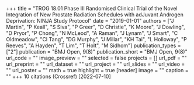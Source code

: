 +++
title = "TROG 18.01 Phase III Randomised Clinical Trial of the Novel Integration of New Prostate Radiation Schedules with adJuvant Androgen Deprivation: NINJA Study Protocol"
date = "2019-01-01"
authors = ["J Martin", "P Keall", "S Siva", "P Greer", "D Christie", "K Moore", "J Dowling", "D Pryor", "P Chong", "N McLeod", "A Raman", "J Lynam", "J Smart", "C Oldmeadow", "CI Tang", "DG Murphy", "J Millar", "KH Tai", "L Holloway", "P Reeves", "A Hayden", "T Lim", "T Holt", "M Sidhom"]
publication_types = ["2"]
publication = "BMJ Open, 9(8)"
publication_short = "BMJ Open, 9(8)"
url_code = ""
image_preview = ""
selected = false
projects = []
url_pdf = ""
url_preprint = ""
url_dataset = ""
url_project = ""
url_slides = ""
url_video = ""
url_poster = ""
math = true
highlight = true
[header]
image = ""
caption = ""
+++
10 citations (Crossref) [2022-07-10]

